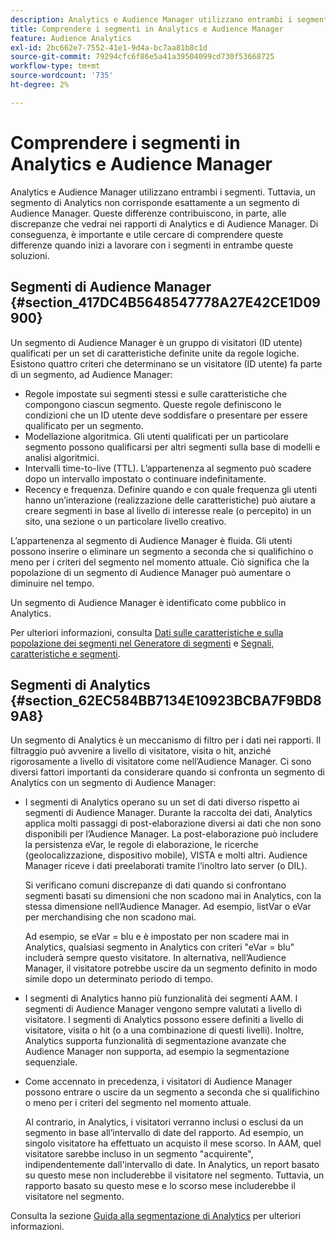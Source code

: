 ```yaml
---
description: Analytics e Audience Manager utilizzano entrambi i segmenti. Tuttavia, un segmento di Analytics non corrisponde esattamente a un segmento di Audience Manager. Queste differenze contribuiscono, in parte, alle discrepanze che vedrai nei rapporti di Analytics e di Audience Manager. Di conseguenza, è importante e utile cercare di comprendere queste differenze quando inizi a lavorare con i segmenti in entrambe queste soluzioni.
title: Comprendere i segmenti in Analytics e Audience Manager
feature: Audience Analytics
exl-id: 2bc662e7-7552-41e1-9d4a-bc7aa81b8c1d
source-git-commit: 79294cfc6f86e5a41a39504099cd730f53668725
workflow-type: tm+mt
source-wordcount: '735'
ht-degree: 2%

---
```


# Comprendere i segmenti in Analytics e Audience Manager

Analytics e Audience Manager utilizzano entrambi i segmenti. Tuttavia, un segmento di Analytics non corrisponde esattamente a un segmento di Audience Manager. Queste differenze contribuiscono, in parte, alle discrepanze che vedrai nei rapporti di Analytics e di Audience Manager. Di conseguenza, è importante e utile cercare di comprendere queste differenze quando inizi a lavorare con i segmenti in entrambe queste soluzioni.

## Segmenti di Audience Manager {#section_417DC4B5648547778A27E42CE1D09900}

Un segmento di Audience Manager è un gruppo di visitatori (ID utente) qualificati per un set di caratteristiche definite unite da regole logiche. Esistono quattro criteri che determinano se un visitatore (ID utente) fa parte di un segmento, ad Audience Manager:

* Regole impostate sui segmenti stessi e sulle caratteristiche che compongono ciascun segmento. Queste regole definiscono le condizioni che un ID utente deve soddisfare o presentare per essere qualificato per un segmento.
* Modellazione algoritmica. Gli utenti qualificati per un particolare segmento possono qualificarsi per altri segmenti sulla base di modelli e analisi algoritmici.
* Intervalli time-to-live (TTL). L’appartenenza al segmento può scadere dopo un intervallo impostato o continuare indefinitamente.
* Recency e frequenza. Definire quando e con quale frequenza gli utenti hanno un’interazione (realizzazione delle caratteristiche) può aiutare a creare segmenti in base al livello di interesse reale (o percepito) in un sito, una sezione o un particolare livello creativo.

L’appartenenza al segmento di Audience Manager è fluida. Gli utenti possono inserire o eliminare un segmento a seconda che si qualifichino o meno per i criteri del segmento nel momento attuale. Ciò significa che la popolazione di un segmento di Audience Manager può aumentare o diminuire nel tempo.

Un segmento di Audience Manager è identificato come pubblico in Analytics.

Per ulteriori informazioni, consulta [Dati sulle caratteristiche e sulla popolazione dei segmenti nel Generatore di segmenti](https://experienceleague.adobe.com/docs/audience-manager/user-guide/features/segments/segment-builder-data.html) e [Segnali, caratteristiche e segmenti](https://experienceleague.adobe.com/docs/audience-manager/user-guide/reference/signal-trait-segment.html).

## Segmenti di Analytics {#section_62EC584BB7134E10923BCBA7F9BD89A8}

Un segmento di Analytics è un meccanismo di filtro per i dati nei rapporti. Il filtraggio può avvenire a livello di visitatore, visita o hit, anziché rigorosamente a livello di visitatore come nell’Audience Manager. Ci sono diversi fattori importanti da considerare quando si confronta un segmento di Analytics con un segmento di Audience Manager:

* I segmenti di Analytics operano su un set di dati diverso rispetto ai segmenti di Audience Manager. Durante la raccolta dei dati, Analytics applica molti passaggi di post-elaborazione diversi ai dati che non sono disponibili per l’Audience Manager. La post-elaborazione può includere la persistenza eVar, le regole di elaborazione, le ricerche (geolocalizzazione, dispositivo mobile), VISTA e molti altri. Audience Manager riceve i dati preelaborati tramite l’inoltro lato server (o DIL).

   Si verificano comuni discrepanze di dati quando si confrontano segmenti basati su dimensioni che non scadono mai in Analytics, con la stessa dimensione nell’Audience Manager. Ad esempio, listVar o eVar per merchandising che non scadono mai.

   Ad esempio, se eVar = blu e è impostato per non scadere mai in Analytics, qualsiasi segmento in Analytics con criteri &quot;eVar = blu&quot; includerà sempre questo visitatore. In alternativa, nell’Audience Manager, il visitatore potrebbe uscire da un segmento definito in modo simile dopo un determinato periodo di tempo.

* I segmenti di Analytics hanno più funzionalità dei segmenti AAM. I segmenti di Audience Manager vengono sempre valutati a livello di visitatore. I segmenti di Analytics possono essere definiti a livello di visitatore, visita o hit (o a una combinazione di questi livelli). Inoltre, Analytics supporta funzionalità di segmentazione avanzate che Audience Manager non supporta, ad esempio la segmentazione sequenziale.
* Come accennato in precedenza, i visitatori di Audience Manager possono entrare o uscire da un segmento a seconda che si qualifichino o meno per i criteri del segmento nel momento attuale.

   Al contrario, in Analytics, i visitatori verranno inclusi o esclusi da un segmento in base all’intervallo di date del rapporto. Ad esempio, un singolo visitatore ha effettuato un acquisto il mese scorso. In AAM, quel visitatore sarebbe incluso in un segmento &quot;acquirente&quot;, indipendentemente dall&#39;intervallo di date. In Analytics, un report basato su questo mese non includerebbe il visitatore nel segmento. Tuttavia, un rapporto basato su questo mese e lo scorso mese includerebbe il visitatore nel segmento.

Consulta la sezione [Guida alla segmentazione di Analytics](https://experienceleague.adobe.com/docs/analytics/components/segmentation/seg-home.html) per ulteriori informazioni.

